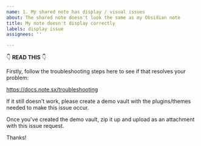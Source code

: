 ```yaml
---
name: 1. My shared note has display / visual issues
about: The shared note doesn't look the same as my Obsidian note
title: My note doesn't display correctly
labels: display issue
assignees: ''

---
```


👇 **READ THIS** 👇

Firstly, follow the troubleshooting steps here to see if that resolves your problem:

https://docs.note.sx/troubleshooting

If it still doesn't work, please create a demo vault with the plugins/themes needed to make this issue occur.

Once you've created the demo vault, zip it up and upload as an attachment with this issue request.

Thanks!
